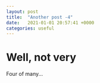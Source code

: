 ```yaml
---
layout: post
title:  "Another post -4"
date:   2021-01-01 20:57:41 +0000
categories: useful
---
```

 # Well, not very

Four of many...
